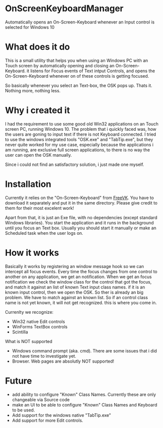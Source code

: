 # OnScreenKeyboardManager
Automatically opens an On-Screen-Keyboard whenever an Input control is selected for Windows 10

# What does it do
This is a small utility that helps you when using an Windows PC with an Touch screen by automatically opening and closing an On-Screen-Keyboard. it listens for Focus events of Text intput Controls, and opens the On-Screen-Keyboard whenever on of these controls is getting focused. 

So basically whenever you select an Text-box, the OSK pops up. Thats it. Nothing more, nothing less.

# Why i created it
I had the requirement to use some good old Win32 applications on an Touch screen PC, running Windows 10. The problem that i quickly faced was, how the users are goning to input text if there is not Keyboard connected. 
I tried to use the windows integrated tools "OSK.exe" and "TabTip.exe", but they never quite worked for my use case, especially because the applications i am running, are exclusive full screen applications, to there is no way the user can open the OSK manually.

Since i could not find an satisfactory solution, i just made one myself.

# Installation
Currently it relies on the "On-Screen-Keyboard" from [FreeVK](URL "https://freevirtualkeyboard.com/"). You have to download it separately and put it in the same directory. Please give credit to them for their most excelent work!

Apart from that, it is just an Exe file, with no dependencies (except standard Windows libraries).
You start the application and it runs in the background until you focus an Text box. Usually you should start it manually or make an Scheduled task when the user logs on.
 
# How it works
Basically it works by registering an window message hook so we can intercept all focus events. Every time the focus changes from one control to another on any application, we get an notification.
When we get an focus notification we check the window class for the control that got the focus, and match it against an list of known Text input class names. if it is an known input control, then we open the OSK.
So ther is already an big problem. We have to match against an known list. So if an control class name is not yet known, it will not get recognized. this is where you come in.

Currenlty we recognize:
* Win32 native Edit controls
* WinForms TextBox controls
* Scintilla

What is NOT supported
* Windows command prompt (aka. cmd). There are some issues that i did not have time to investigate yet.
* Browser. Web pages are absolutly NOT supported!

# Future
* add ability to configure "Known" Class Names. Currently these are only changeable via Source code
* make an UI to be able to configure "Known" Class Names and Keyboard to be used.
* Add support for the windows native "TabTip.exe"
* Add support for more Edit controls.